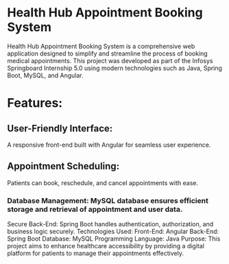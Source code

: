 # Health Hub Appointment Booking System

Health Hub Appointment Booking System is a comprehensive web application designed to simplify and streamline the process of booking medical appointments. This project was developed as part of the Infosys Springboard Internship 5.0 using modern technologies such as Java, Spring Boot, MySQL, and Angular.

# Features:

## User-Friendly Interface: 
A responsive front-end built with Angular for seamless user experience.
## Appointment Scheduling: 
Patients can book, reschedule, and cancel appointments with ease.
### Database Management: MySQL database ensures efficient storage and retrieval of appointment and user data.
Secure Back-End: Spring Boot handles authentication, authorization, and business logic securely.
Technologies Used:
Front-End: Angular
Back-End: Spring Boot
Database: MySQL
Programming Language: Java
Purpose:
This project aims to enhance healthcare accessibility by providing a digital platform for patients to manage their appointments effectively.
